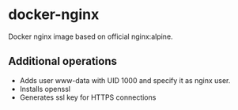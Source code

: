 # docker-nginx
Docker nginx image based on official nginx:alpine.

## Additional operations
- Adds user www-data with UID 1000 and specify it as nginx user.
- Installs openssl
- Generates ssl key for HTTPS connections

